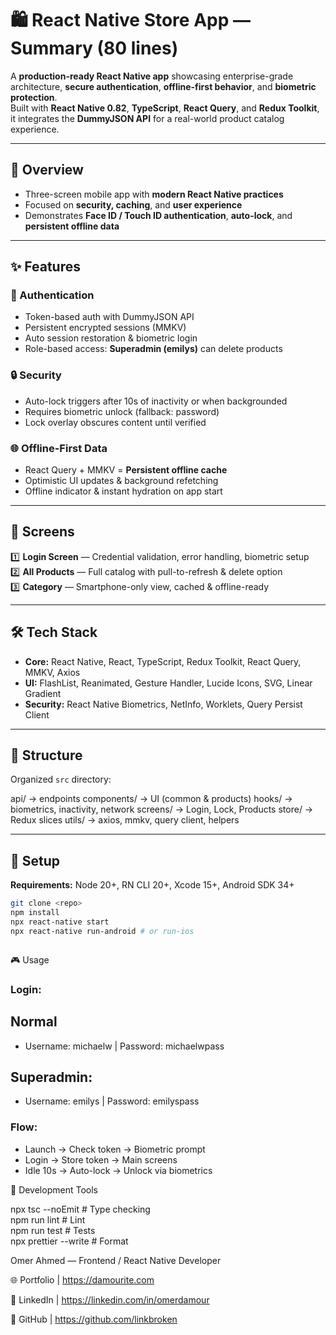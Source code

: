 # 🛍️ React Native Store App — Summary (80 lines)

A **production-ready React Native app** showcasing enterprise-grade architecture, **secure authentication**, **offline-first behavior**, and **biometric protection**.  
Built with **React Native 0.82**, **TypeScript**, **React Query**, and **Redux Toolkit**, it integrates the **DummyJSON API** for a real-world product catalog experience.

---

## 🎯 Overview

- Three-screen mobile app with **modern React Native practices**
- Focused on **security, caching**, and **user experience**
- Demonstrates **Face ID / Touch ID authentication**, **auto-lock**, and **persistent offline data**

---

## ✨ Features

### 🔐 Authentication

- Token-based auth with DummyJSON API
- Persistent encrypted sessions (MMKV)
- Auto session restoration & biometric login
- Role-based access: **Superadmin (emilys)** can delete products

### 🔒 Security

- Auto-lock triggers after 10s of inactivity or when backgrounded
- Requires biometric unlock (fallback: password)
- Lock overlay obscures content until verified

### 🌐 Offline-First Data

- React Query + MMKV = **Persistent offline cache**
- Optimistic UI updates & background refetching
- Offline indicator & instant hydration on app start

---

## 📱 Screens

1️⃣ **Login Screen** — Credential validation, error handling, biometric setup  
2️⃣ **All Products** — Full catalog with pull-to-refresh & delete option  
3️⃣ **Category** — Smartphone-only view, cached & offline-ready

---

## 🛠️ Tech Stack

- **Core:** React Native, React, TypeScript, Redux Toolkit, React Query, MMKV, Axios
- **UI:** FlashList, Reanimated, Gesture Handler, Lucide Icons, SVG, Linear Gradient
- **Security:** React Native Biometrics, NetInfo, Worklets, Query Persist Client

---

## 📂 Structure

Organized `src` directory:

api/ → endpoints
components/ → UI (common & products)
hooks/ → biometrics, inactivity, network
screens/ → Login, Lock, Products
store/ → Redux slices
utils/ → axios, mmkv, query client, helpers

---

## 🚀 Setup

**Requirements:** Node 20+, RN CLI 20+, Xcode 15+, Android SDK 34+

```bash
git clone <repo>
npm install
npx react-native start
npx react-native run-android # or run-ios



```

🎮 Usage

### Login:

## Normal

- Username: michaelw | Password: michaelwpass

## Superadmin:

- Username: emilys | Password: emilyspass

### Flow:

- Launch → Check token → Biometric prompt
- Login → Store token → Main screens
- Idle 10s → Auto-lock → Unlock via biometrics

🧪 Development Tools

npx tsc --noEmit # Type checking  
npm run lint # Lint  
npm run test # Tests  
npx prettier --write # Format

Omer Ahmed — Frontend / React Native Developer

🌐 Portfolio | https://damourite.com

💼 LinkedIn | https://linkedin.com/in/omerdamour

🐙 GitHub | https://github.com/linkbroken
